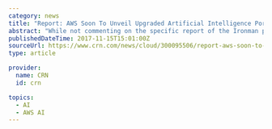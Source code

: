 ```yaml
---
category: news
title: "Report: AWS Soon To Unveil Upgraded Artificial Intelligence Portfolio"
abstract: "While not commenting on the specific report of the Ironman program, Bass told CRN, \"we are energized to partner with customers as they apply AI in AWS to optimize customer experiences, increase revenue, and improve their allocation of resources and ..."
publishedDateTime: 2017-11-15T15:01:00Z
sourceUrl: https://www.crn.com/news/cloud/300095506/report-aws-soon-to-unveil-upgraded-artificial-intelligence-portfolio.htm
type: article

provider:
  name: CRN
  id: crn

topics:
  - AI
  - AWS AI
---
```

